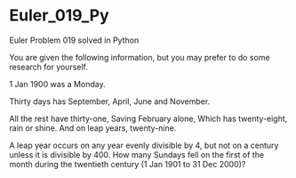 # Euler_019_Py
Euler Problem 019 solved in Python

You are given the following information, but you may prefer to do some research for yourself.

1 Jan 1900 was a Monday.

Thirty days has September,
April, June and November.

All the rest have thirty-one,
Saving February alone,
Which has twenty-eight, rain or shine.
And on leap years, twenty-nine.

A leap year occurs on any year evenly divisible by 4, but not on a century unless it is divisible by 400.
How many Sundays fell on the first of the month during the twentieth century (1 Jan 1901 to 31 Dec 2000)?
